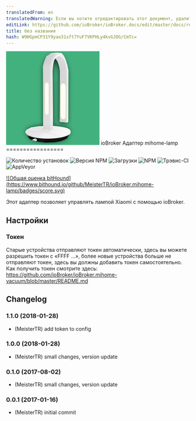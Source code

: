 ```yaml
---
translatedFrom: en
translatedWarning: Если вы хотите отредактировать этот документ, удалите поле «translatedFrom», в противном случае этот документ будет снова автоматически переведен
editLink: https://github.com/ioBroker/ioBroker.docs/edit/master/docs/ru/adapterref/iobroker.mihome-lamp/README.md
title: без названия
hash: W9HGpmCP31Y9yao31xft7YuF7VKPHLy4kvGJDG/CmTc=
---
```

![логотип](../../../en/adapterref/iobroker.mihome-lamp/admin/mihome-lamp.png) ioBroker Адаптер mihome-lamp =================

![Количество установок](http://iobroker.live/badges/mihome-lamp-stable.svg)
![Версия NPM](http://img.shields.io/npm/v/iobroker.mihome-lamp.svg)
![Загрузки](https://img.shields.io/npm/dm/iobroker.mihome-lamp.svg)
![NPM](https://nodei.co/npm/iobroker.mihome-lamp.png?downloads=true)
![Трэвис-CI](https://api.travis-ci.org/MeisterTR/ioBroker.mihome-lamp.svg?branch=master)
![AppVeyor](https://ci.appveyor.com/api/projects/status/github/MeisterTR/iobroker.mihome-lamp?branch=master&svg=true)

[![Общая оценка bitHound] (https://www.bithound.io/github/MeisterTR/ioBroker.mihome-lamp/badges/score.svg)](https://www.bithound.io/github/MeisterTR/ioBroker.mihome-lamp)

Этот адаптер позволяет управлять лампой Xiaomi с помощью ioBroker.

## Настройки
### Токен
Старые устройства отправляют токен автоматически, здесь вы можете разрешить токен с «FFFF ...», более новые устройства больше не отправляют токен, здесь вы должны добавить токен самостоятельно. Как получить токен смотрите здесь: https://github.com/ioBroker/ioBroker.mihome-vacuum/blob/master/README.md

## Changelog
### 1.1.0 (2018-01-28)
* (MeisterTR) add token to config
### 1.0.0 (2018-01-28)
* (MeisterTR) small changes, version update
### 0.1.0 (2017-08-02)
* (MeisterTR) small changes, version update
### 0.0.1 (2017-01-16)
* (MeisterTR) initial commit
